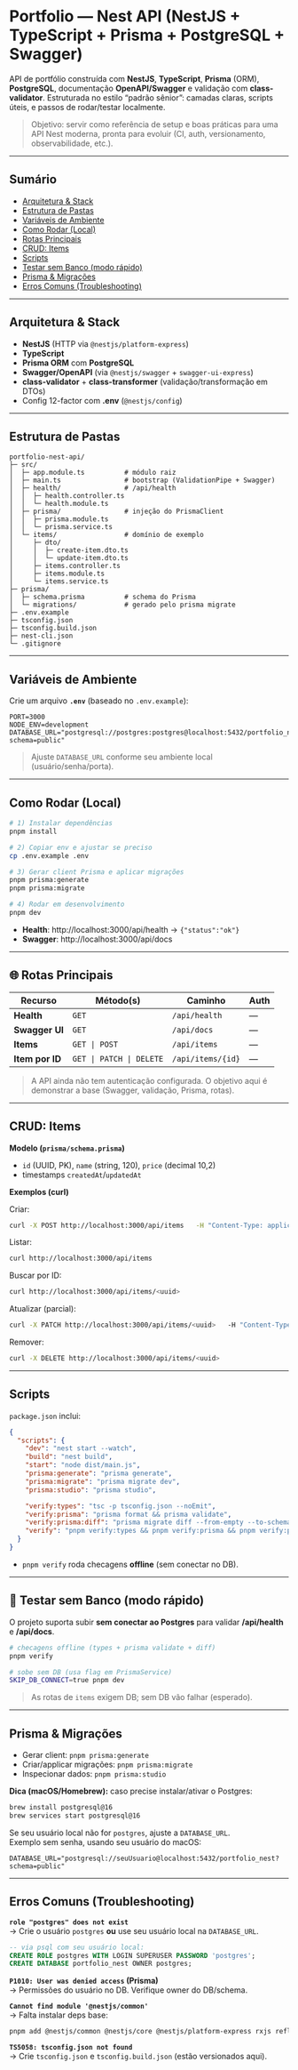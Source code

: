 # Portfolio — Nest API (NestJS + TypeScript + Prisma + PostgreSQL + Swagger)

API de portfólio construída com **NestJS**, **TypeScript**, **Prisma** (ORM), **PostgreSQL**, documentação **OpenAPI/Swagger** e validação com **class-validator**. Estruturada no estilo “padrão sênior”: camadas claras, scripts úteis, e passos de rodar/testar localmente.

> Objetivo: servir como referência de setup e boas práticas para uma API Nest moderna, pronta para evoluir (CI, auth, versionamento, observabilidade, etc.).

---

## Sumário
- [Arquitetura & Stack](#arquitetura--stack)
- [Estrutura de Pastas](#estrutura-de-pastas)
- [Variáveis de Ambiente](#variáveis-de-ambiente)
- [Como Rodar (Local)](#como-rodar-local)
- [Rotas Principais](#rotas-principais)
- [CRUD: Items](#crud-items)
- [Scripts](#scripts)
- [Testar sem Banco (modo rápido)](#testar-sem-banco-modo-rápido)
- [Prisma & Migrações](#prisma--migrações)
- [Erros Comuns (Troubleshooting)](#erros-comuns-troubleshooting)

---

## Arquitetura & Stack

- **NestJS** (HTTP via `@nestjs/platform-express`)
- **TypeScript**
- **Prisma ORM** com **PostgreSQL**
- **Swagger/OpenAPI** (via `@nestjs/swagger` + `swagger-ui-express`)
- **class-validator** + **class-transformer** (validação/transformação em DTOs)
- Config 12-factor com **.env** (`@nestjs/config`)

---

## Estrutura de Pastas

```
portfolio-nest-api/
├─ src/
│  ├─ app.module.ts          # módulo raiz
│  ├─ main.ts                # bootstrap (ValidationPipe + Swagger)
│  ├─ health/                # /api/health
│  │  ├─ health.controller.ts
│  │  └─ health.module.ts
│  ├─ prisma/                # injeção do PrismaClient
│  │  ├─ prisma.module.ts
│  │  └─ prisma.service.ts
│  └─ items/                 # domínio de exemplo
│     ├─ dto/
│     │  ├─ create-item.dto.ts
│     │  └─ update-item.dto.ts
│     ├─ items.controller.ts
│     ├─ items.module.ts
│     └─ items.service.ts
├─ prisma/
│  ├─ schema.prisma          # schema do Prisma
│  └─ migrations/            # gerado pelo prisma migrate
├─ .env.example
├─ tsconfig.json
├─ tsconfig.build.json
├─ nest-cli.json
└─ .gitignore
```

---

## Variáveis de Ambiente

Crie um arquivo **`.env`** (baseado no `.env.example`):

```env
PORT=3000
NODE_ENV=development
DATABASE_URL="postgresql://postgres:postgres@localhost:5432/portfolio_nest?schema=public"
```

> Ajuste `DATABASE_URL` conforme seu ambiente local (usuário/senha/porta).

---

## Como Rodar (Local)

```bash
# 1) Instalar dependências
pnpm install

# 2) Copiar env e ajustar se preciso
cp .env.example .env

# 3) Gerar client Prisma e aplicar migrações
pnpm prisma:generate
pnpm prisma:migrate

# 4) Rodar em desenvolvimento
pnpm dev
```

- **Health**: http://localhost:3000/api/health → `{"status":"ok"}`  
- **Swagger**: http://localhost:3000/api/docs

---

## 🌐 Rotas Principais

| Recurso           | Método(s)                         | Caminho                   | Auth |
|-------------------|-----------------------------------|---------------------------|------|
| **Health**        | `GET`                             | `/api/health`             | —    |
| **Swagger UI**    | `GET`                             | `/api/docs`               | —    |
| **Items**         | `GET \| POST`                     | `/api/items`              | —    |
| **Item por ID**   | `GET \| PATCH \| DELETE`         | `/api/items/{id}`         | —    |

> A API ainda não tem autenticação configurada. O objetivo aqui é demonstrar a base (Swagger, validação, Prisma, rotas).

---

## CRUD: Items

**Modelo (`prisma/schema.prisma`)**  
- `id` (UUID, PK), `name` (string, 120), `price` (decimal 10,2)  
- timestamps `createdAt`/`updatedAt`

**Exemplos (curl)**

Criar:
```bash
curl -X POST http://localhost:3000/api/items   -H "Content-Type: application/json"   -d '{"name":"Notebook","price":1999.90}'
```

Listar:
```bash
curl http://localhost:3000/api/items
```

Buscar por ID:
```bash
curl http://localhost:3000/api/items/<uuid>
```

Atualizar (parcial):
```bash
curl -X PATCH http://localhost:3000/api/items/<uuid>   -H "Content-Type: application/json"   -d '{"price":2199.90}'
```

Remover:
```bash
curl -X DELETE http://localhost:3000/api/items/<uuid>
```

---

## Scripts

`package.json` inclui:

```json
{
  "scripts": {
    "dev": "nest start --watch",
    "build": "nest build",
    "start": "node dist/main.js",
    "prisma:generate": "prisma generate",
    "prisma:migrate": "prisma migrate dev",
    "prisma:studio": "prisma studio",

    "verify:types": "tsc -p tsconfig.json --noEmit",
    "verify:prisma": "prisma format && prisma validate",
    "verify:prisma:diff": "prisma migrate diff --from-empty --to-schema-datamodel prisma/schema.prisma --script",
    "verify": "pnpm verify:types && pnpm verify:prisma && pnpm verify:prisma:diff"
  }
}
```

- `pnpm verify` roda checagens **offline** (sem conectar no DB).

---

## 🧪 Testar sem Banco (modo rápido)

O projeto suporta subir **sem conectar ao Postgres** para validar **/api/health** e **/api/docs**.

```bash
# checagens offline (types + prisma validate + diff)
pnpm verify

# sobe sem DB (usa flag em PrismaService)
SKIP_DB_CONNECT=true pnpm dev
```

> As rotas de `items` exigem DB; sem DB vão falhar (esperado).

---

## Prisma & Migrações

- Gerar client: `pnpm prisma:generate`  
- Criar/applicar migrações: `pnpm prisma:migrate`  
- Inspecionar dados: `pnpm prisma:studio`

**Dica (macOS/Homebrew):** caso precise instalar/ativar o Postgres:
```bash
brew install postgresql@16
brew services start postgresql@16
```

Se seu usuário local não for `postgres`, ajuste a `DATABASE_URL`.  
Exemplo sem senha, usando seu usuário do macOS:
```
DATABASE_URL="postgresql://seuUsuario@localhost:5432/portfolio_nest?schema=public"
```

---

## Erros Comuns (Troubleshooting)

**`role "postgres" does not exist`**  
→ Crie o usuário `postgres` **ou** use seu usuário local na `DATABASE_URL`.  
```sql
-- via psql com seu usuário local:
CREATE ROLE postgres WITH LOGIN SUPERUSER PASSWORD 'postgres';
CREATE DATABASE portfolio_nest OWNER postgres;
```

**`P1010: User was denied access` (Prisma)**  
→ Permissões do usuário no DB. Verifique owner do DB/schema.

**`Cannot find module '@nestjs/common'`**  
→ Falta instalar deps base:  
```bash
pnpm add @nestjs/common @nestjs/core @nestjs/platform-express rxjs reflect-metadata
```

**`TS5058: tsconfig.json not found`**  
→ Crie `tsconfig.json` e `tsconfig.build.json` (estão versionados aqui).

